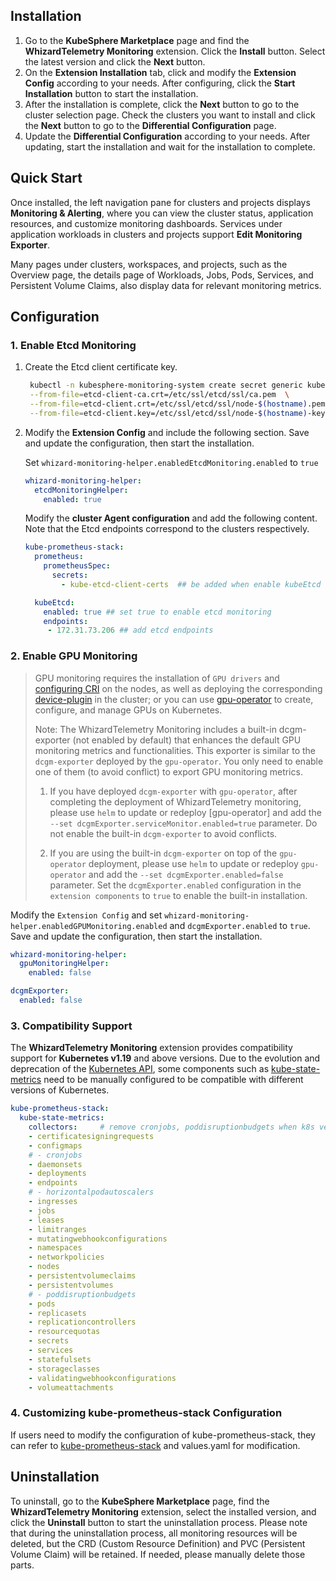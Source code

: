## Installation

1. Go to the **KubeSphere Marketplace** page and find the **WhizardTelemetry Monitoring** extension. Click the **Install** button. Select the latest version and click the **Next** button.
2. On the **Extension Installation** tab, click and modify the **Extension Config** according to your needs. After configuring, click the **Start Installation** button to start the installation.
3. After the installation is complete, click the **Next** button to go to the cluster selection page. Check the clusters you want to install and click the **Next** button to go to the **Differential Configuration** page.
4. Update the **Differential Configuration** according to your needs. After updating, start the installation and wait for the installation to complete.

## Quick Start

Once installed, the left navigation pane for clusters and projects displays **Monitoring & Alerting**, where you can view the cluster status, application resources, and customize monitoring dashboards. Services under application workloads in clusters and projects support **Edit Monitoring Exporter**.

Many pages under clusters, workspaces, and projects, such as the Overview page, the details page of Workloads, Jobs, Pods, Services, and Persistent Volume Claims, also display data for relevant monitoring metrics.

## Configuration

### 1. Enable Etcd Monitoring

1. Create the Etcd client certificate key.

   ```sh
    kubectl -n kubesphere-monitoring-system create secret generic kube-etcd-client-certs  \
    --from-file=etcd-client-ca.crt=/etc/ssl/etcd/ssl/ca.pem  \
    --from-file=etcd-client.crt=/etc/ssl/etcd/ssl/node-$(hostname).pem  \
    --from-file=etcd-client.key=/etc/ssl/etcd/ssl/node-$(hostname)-key.pem
    ```

2. Modify the **Extension Config** and include the following section. Save and update the configuration, then start the installation.

    Set `whizard-monitoring-helper.enabledEtcdMonitoring.enabled` to `true`

    ```yaml
    whizard-monitoring-helper:
      etcdMonitoringHelper:
        enabled: true
    ```

    Modify the **cluster Agent configuration** and add the following content. Note that the Etcd endpoints correspond to the clusters respectively.

    ```yaml
    kube-prometheus-stack:
      prometheus:
        prometheusSpec:
          secrets:
            - kube-etcd-client-certs  ## be added when enable kubeEtcd servicemonitor with tls config

      kubeEtcd:
        enabled: true ## set true to enable etcd monitoring
        endpoints: 
         - 172.31.73.206 ## add etcd endpoints
    ```

### 2. Enable GPU Monitoring

> GPU monitoring requires the installation of `GPU drivers` and [configuring CRI](https://docs.nvidia.com/datacenter/cloud-native/container-toolkit/latest/install-guide.html) on the nodes, as well as deploying the corresponding [device-plugin](https://kubernetes.io/docs/concepts/extend-kubernetes/compute-storage-net/device-plugins/#examples) in the cluster; or you can use [gpu-operator](https://github.com/NVIDIA/gpu-operator) to create, configure, and manage GPUs on Kubernetes.
>
> Note: The WhizardTelemetry Monitoring includes a built-in dcgm-exporter (not enabled by default) that enhances the default GPU monitoring metrics and functionalities. This exporter is similar to the `dcgm-exporter` deployed by the `gpu-operator`. You only need to enable one of them (to avoid conflict) to export GPU monitoring metrics.
>
> 1. If you have deployed `dcgm-exporter` with `gpu-operator`, after completing the deployment of WhizardTelemetry monitoring, please use `helm` to update or redeploy [gpu-operator] and add the `--set dcgmExporter.serviceMonitor.enabled=true` parameter. Do not enable the built-in `dcgm-exporter` to avoid conflicts.
>
> 2. If you are using the built-in `dcgm-exporter` on top of the `gpu-operator` deployment, please use `helm` to update or redeploy `gpu-operator` and add the `--set dcgmExporter.enabled=false` parameter. Set the `dcgmExporter.enabled` configuration in the `extension components` to `true` to enable the built-in installation.

Modify the `Extension Config` and set `whizard-monitoring-helper.enabledGPUMonitoring.enabled` and `dcgmExporter.enabled` to `true`. Save and update the configuration, then start the installation.

```yaml
whizard-monitoring-helper:
  gpuMonitoringHelper:
    enabled: false

dcgmExporter:
  enabled: false
```

### 3. Compatibility Support

The **WhizardTelemetry Monitoring** extension provides compatibility support for **Kubernetes v1.19** and above versions. Due to the evolution and deprecation of the [Kubernetes API](https://kubernetes.io/zh-cn/docs/reference/using-api/deprecation-guide/), some components such as [kube-state-metrics](https://github.com/kubernetes/kube-state-metrics?tab=readme-ov-file#compatibility-matrix) need to be manually configured to be compatible with different versions of Kubernetes.

```yaml
kube-prometheus-stack:
  kube-state-metrics:
    collectors:     # remove cronjobs, poddisruptionbudgets when k8s version < 1.21, remove horizontalpodautoscalers when k8s version < 1.23
    - certificatesigningrequests
    - configmaps
    # - cronjobs
    - daemonsets
    - deployments
    - endpoints
    # - horizontalpodautoscalers
    - ingresses
    - jobs
    - leases
    - limitranges
    - mutatingwebhookconfigurations
    - namespaces
    - networkpolicies
    - nodes
    - persistentvolumeclaims
    - persistentvolumes
    # - poddisruptionbudgets
    - pods
    - replicasets
    - replicationcontrollers
    - resourcequotas
    - secrets
    - services
    - statefulsets
    - storageclasses
    - validatingwebhookconfigurations
    - volumeattachments
```

### 4. Customizing kube-prometheus-stack Configuration

If users need to modify the configuration of kube-prometheus-stack, they can refer to [kube-prometheus-stack](https://github.com/prometheus-community/helm-charts/tree/main/charts/kube-prometheus-stack) and values.yaml for modification.


## Uninstallation

To uninstall, go to the **KubeSphere Marketplace** page, find the **WhizardTelemetry Monitoring** extension, select the installed version, and click the **Uninstall** button to start the uninstallation process. Please note that during the uninstallation process, all monitoring resources will be deleted, but the CRD (Custom Resource Definition) and PVC (Persistent Volume Claim) will be retained. If needed, please manually delete those parts.
